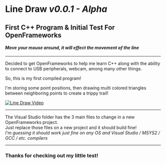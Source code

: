 # **Line Draw**  *v0.0.1 - Alpha*
## **First C++ Program & Initial Test For OpenFrameworks**
#### *Move your mouse around, it will effect the movement of the line*

______________________________

Decided to get OpenFrameworks to help me learn C++ along with the ability to connect to USB peripherals, webcam, among many other things.

So, this is my first compiled program!

I'm storing some point positions, then drawing multi colored triangles between neighboring points to create a trippy trail!

[![Line Draw Video](http://metal-asylum.net/openFramework/lineDrawTestVid_4-4-19_Thumb.png)](https://www.youtube.com/watch?v=uKgBfPqVjO8)

______________________________

The Visual Studio folder has the 3 main files to change in a new OpenFrameworks project.
<br>Just replace those files on a new project and it should build fine!
<br>*I'm guessing it should work just fine on any OS and Visual Studio / MSYS2 / GCC / etc. compilers*
______________________________

### Thanks for checking out my little test!
  
